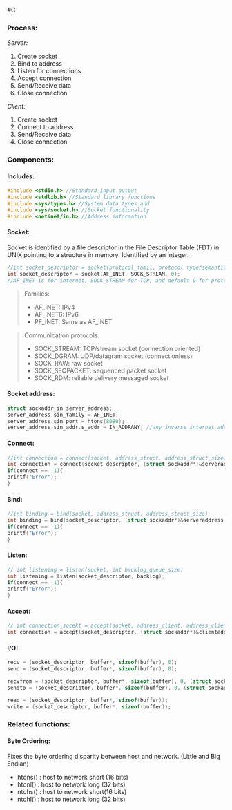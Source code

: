 #C 
### Process:
_Server:_ 
1. Create socket
2. Bind to address
3. Listen for connections
4. Accept connection
5. Send/Receive data 
6. Close connection

_Client:_
1. Create socket
2. Connect to address
3. Send/Receive data
4. Close connection

### Components:

#### Includes:
```C
#include <stdio.h> //Standard input output
#include <stdlib.h> //Standard library functions
#include <sys/types.h> //System data types and 
#include <sys/socket.h> //Socket functionality
#include <netinet/in.h> //Address information
```

#### Socket:
Socket is identified by a file descriptor in the File Descriptor Table (FDT) in UNIX pointing to a structure in memory. Identified by an integer.
```C
//int socket_descriptor = socket(protocol_famil, protocol type/semantic, protocol)
int socket_descriptor = socket(AF_INET, SOCK_STREAM, 0);
//AF_INET is for internet, SOCK_STREAM for TCP, and default 0 for protcol as TCP and internet are enough
```
>Families:
>- AF_INET: IPv4
>- AF_INET6: IPv6
>- PF_INET: Same as AF_INET

>Communication protocols:
>- SOCK_STREAM: TCP/stream socket (connection oriented)
>- SOCK_DGRAM: UDP/datagram socket (connectionless)
>- SOCK_RAW: raw socket
>- SOCK_SEQPACKET: sequenced packet socket
>- SOCK_RDM: reliable delivery messaged socket

#### Socket address:
```C
struct sockaddr_in server_address;
server_address.sin_family = AF_INET;
server_address.sin_port = htons(8080);
server_address.sin_addr.s_addr = IN_ADDRANY; //any inverse internet address 
```

#### Connect:
```C
//int connection = connect(socket, address_struct, address_struct_size)
int connection = connect(socket_descriptor, (struct sockaddr*)&serveraddress, sizeof(serveraddress));
if(connect == -1){
printf("Error");
}
```

#### Bind:
```C
//int binding = bind(socket, address_struct, address_struct_size)
int binding = bind(socket_descriptor, (struct sockaddr*)&serveraddress, sizeof(serveraddress));
if(connect == -1){
printf("Error");
}
```

#### Listen:
```C
// int listening = listen(socket, int backlog_queue_size)
int listening = listen(socket_descriptor, backlog);
if(connect == -1){
printf("Error");
}
```

#### Accept:
```C
// int connection_socekt = accept(socket, address_client, address_client_size)
int connection = accept(socket_descriptor, (struct sockaddr*)&clientaddress, sizeof(clientaddress));
```

#### I/O:
```C
recv = (socket_descriptor, buffer*, sizeof(buffer), 0);
send = (socket_descriptor, buffer*, sizeof(buffer), 0);

recvfrom = (socket_descriptor, buffer*, sizeof(buffer), 0, (struct sockaddr*)&serveraddress, sizeof(serveraddress));
sendto = (socket_descriptor, buffer*, sizeof(buffer), 0, (struct sockaddr*)&serveraddress, sizeof(serveraddress));

read = (socket_descriptor, buffer*, sizeof(buffer));
write = (socket_descriptor, buffer*, sizeof(buffer));
```
### Related functions:
#### Byte Ordering:
Fixes the byte ordering disparity between host and network. (Little and Big Endian)
- htons() : host to network short (16 bits)
- htonl() : host to network long (32 bits)
- ntohs() : host to network short(16 bits)
- ntohl() : host to network long (32 bits)